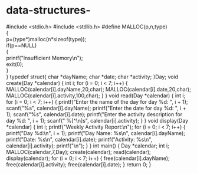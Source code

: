 # data-structures-
#include <stdio.h>
#include <stdlib.h>
#define MALLOC(p,n,type)\
{\
p=(type*)malloc(n*sizeof(type));\
if(p==NULL)\
{\
printf("Insufficient Memory\n");\
exit(0);\
}\
}
typedef struct{
char *dayName;
char *date;
char *activity;
}Day;
void create(Day *calendar) {
int i;
for (i = 0; i < 7; i++) {
MALLOC(calendar[i].dayName,20,char);
MALLOC(calendar[i].date,20,char);
MALLOC(calendar[i].activity,100,char);
}
}
void read(Day *calendar) {
int i;
for (i = 0; i < 7; i++) {
printf("Enter the name of the day for day %d: ", i + 1);
scanf("%s", calendar[i].dayName);
printf("Enter the date for day %d: ", i + 1);
scanf("%s", calendar[i].date);
printf("Enter the activity description for day %d: ", i + 1);
scanf(" %[^\n]s", calendar[i].activity);
}
}
void display(Day *calendar) {
int i;
printf("Weekly Activity Report:\n");
for (i = 0; i < 7; i++) {
printf("Day %d:\n", i + 1);
printf("Day Name: %s\n", calendar[i].dayName);
printf("Date: %s\n", calendar[i].date);
printf("Activity: %s\n", calendar[i].activity);
printf("\n");
}
}
int main() {
Day *calendar;
int i;
MALLOC(calendar,7,Day);
create(calendar);
read(calendar);
display(calendar);
for (i = 0; i < 7; i++) {
free(calendar[i].dayName);
free(calendar[i].activity);
free(calendar[i].date);
}
return 0;
}
